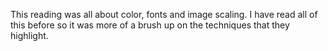 This reading was all about color, fonts and image scaling. 
I have read all of this before so it was more of a brush up on the techniques that they highlight.